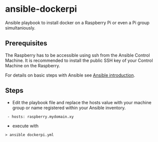# ansible-dockerpi
Ansible playbook to install docker on a Raspberry Pi or even a Pi group simultaniously.

## Prerequisites
The Raspberry has to be accessible using ssh from the Ansible Control Machine.
It is recommended to install the public SSH key of your Control Machine on the Raspberry.

For details on basic steps with Ansible see [Ansible introduction](http://docs.ansible.com/ansible/latest/intro.html).

## Steps

* Edit the playbook file and replace the hosts value with your machine group or name registered within your Ansible inventory.

```
 - hosts: raspberry.mydomain.xy
```

* execute with
```
> ansible dockerpi.yml
```
